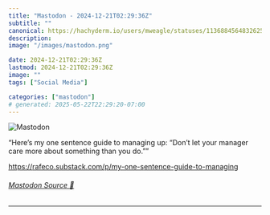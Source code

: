 ```yaml
---
title: "Mastodon - 2024-12-21T02:29:36Z"
subtitle: ""
canonical: https://hachyderm.io/users/mweagle/statuses/113688456483262596
description:
image: "/images/mastodon.png"

date: 2024-12-21T02:29:36Z
lastmod: 2024-12-21T02:29:36Z
image: ""
tags: ["Social Media"]

categories: ["mastodon"]
# generated: 2025-05-22T22:29:20-07:00
---
```

![Mastodon](/images/mastodon.png)

<p>“Here’s my one sentence guide to managing up: “Don’t let your manager care more about something than you do.””</p><p><a href="https://rafeco.substack.com/p/my-one-sentence-guide-to-managing" target="_blank" rel="nofollow noopener noreferrer" translate="no"><span class="invisible">https://</span><span class="ellipsis">rafeco.substack.com/p/my-one-s</span><span class="invisible">entence-guide-to-managing</span></a></p>


###### [Mastodon Source 🐘](https://hachyderm.io/@mweagle/113688456483262596)

___
